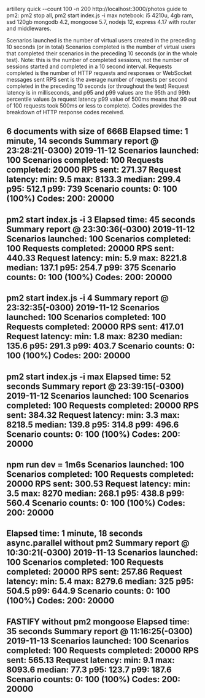 artillery quick --count 100 -n 200 http://localhost:3000/photos
guide to pm2: pm2 stop all, pm2 start index.js -i max
notebook: i5 4210u, 4gb ram, ssd 120gb
mongodb 4.2, mongoose 5.7, nodejs 12, express 4.17 with router and middlewares.

Scenarios launched is the number of virtual users created in the preceding 10 seconds (or in total)
Scenarios completed is the number of virtual users that completed their scenarios in the preceding 10 seconds (or in the whole test). Note: this is the number of completed sessions, not the number of sessions started and completed in a 10 second interval.
Requests completed is the number of HTTP requests and responses or WebSocket messages sent
RPS sent is the average number of requests per second completed in the preceding 10 seconds (or throughout the test)
Request latency is in milliseconds, and p95 and p99 values are the 95th and 99th percentile values (a request latency p99 value of 500ms means that 99 out of 100 requests took 500ms or less to complete).
Codes provides the breakdown of HTTP response codes received.

6 documents with size of 666B
Elapsed time: 1 minute, 14 seconds
Summary report @ 23:28:21(-0300) 2019-11-12
  Scenarios launched:  100
  Scenarios completed: 100
  Requests completed:  20000
  RPS sent: 271.37
  Request latency:
    min: 9.5
    max: 8133.3
    median: 299.4
    p95: 512.1
    p99: 739
  Scenario counts:
    0: 100 (100%)
  Codes:
    200: 20000
-----------------------------------------------
pm2 start index.js -i 3
Elapsed time: 45 seconds
Summary report @ 23:30:36(-0300) 2019-11-12
  Scenarios launched:  100
  Scenarios completed: 100
  Requests completed:  20000
  RPS sent: 440.33
  Request latency:
    min: 5.9
    max: 8221.8
    median: 137.1
    p95: 254.7
    p99: 375
  Scenario counts:
    0: 100 (100%)
  Codes:
    200: 20000
-----------------------------------------------
pm2 start index.js -i 4
Summary report @ 23:32:35(-0300) 2019-11-12
  Scenarios launched:  100
  Scenarios completed: 100
  Requests completed:  20000
  RPS sent: 417.01
  Request latency:
    min: 1.8
    max: 8230
    median: 135.6
    p95: 291.3
    p99: 403.7
  Scenario counts:
    0: 100 (100%)
  Codes:
    200: 20000
-----------------------------------------------
pm2 start index.js -i max
Elapsed time: 52 seconds
Summary report @ 23:39:15(-0300) 2019-11-12
  Scenarios launched:  100
  Scenarios completed: 100
  Requests completed:  20000
  RPS sent: 384.32
  Request latency:
    min: 3.3
    max: 8218.5
    median: 139.8
    p95: 314.8
    p99: 496.6
  Scenario counts:
    0: 100 (100%)
  Codes:
    200: 20000
-----------------------------------------------
npm run dev = 1m6s
  Scenarios launched:  100
  Scenarios completed: 100
  Requests completed:  20000
  RPS sent: 300.53
  Request latency:
    min: 3.5
    max: 8270
    median: 268.1
    p95: 438.8
    p99: 560.4
  Scenario counts:
    0: 100 (100%)
  Codes:
    200: 20000
-----------------------------------------------
Elapsed time: 1 minute, 18 seconds
async.parallel without pm2
Summary report @ 10:30:21(-0300) 2019-11-13
  Scenarios launched:  100
  Scenarios completed: 100
  Requests completed:  20000
  RPS sent: 257.86
  Request latency:
    min: 5.4
    max: 8279.6
    median: 325
    p95: 504.5
    p99: 644.9
  Scenario counts:
    0: 100 (100%)
  Codes:
    200: 20000
-----------------------------------------------
FASTIFY without pm2
mongoose
Elapsed time: 35 seconds
Summary report @ 11:16:25(-0300) 2019-11-13
  Scenarios launched:  100
  Scenarios completed: 100
  Requests completed:  20000
  RPS sent: 565.13
  Request latency:
    min: 9.1
    max: 8093.6
    median: 77.3
    p95: 123.7
    p99: 187.6
  Scenario counts:
    0: 100 (100%)
  Codes:
    200: 20000
-----------------------------------------------
